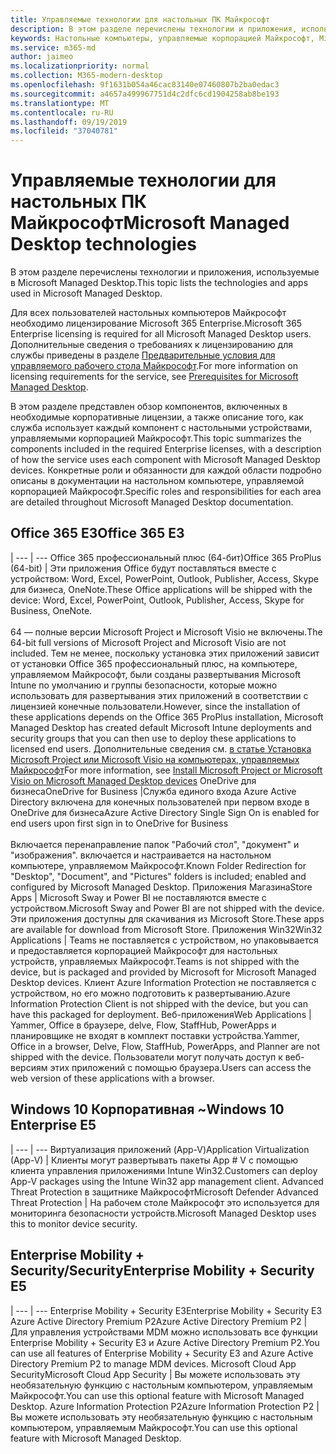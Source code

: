 ```yaml
---
title: Управляемые технологии для настольных ПК Майкрософт
description: В этом разделе перечислены технологии и приложения, используемые в Microsoft Managed Desktop.
keywords: Настольные компьютеры, управляемые корпорацией Майкрософт, Microsoft 365, служба, документация
ms.service: m365-md
author: jaimeo
ms.localizationpriority: normal
ms.collection: M365-modern-desktop
ms.openlocfilehash: 9f1631b054a46cac83140e07460807b2ba0edac3
ms.sourcegitcommit: a4657a499967751d4c2dfc6cd1904258ab8be193
ms.translationtype: MT
ms.contentlocale: ru-RU
ms.lasthandoff: 09/19/2019
ms.locfileid: "37040781"
---
```

# <a name="microsoft-managed-desktop-technologies"></a><span data-ttu-id="d1c07-104">Управляемые технологии для настольных ПК Майкрософт</span><span class="sxs-lookup"><span data-stu-id="d1c07-104">Microsoft Managed Desktop technologies</span></span>

<span data-ttu-id="d1c07-105">В этом разделе перечислены технологии и приложения, используемые в Microsoft Managed Desktop.</span><span class="sxs-lookup"><span data-stu-id="d1c07-105">This topic lists the technologies and apps used in Microsoft Managed Desktop.</span></span>

<!-- Microsoft 365 E5; Device as a Service -->
<!-- in O365 table, standard suite, removed this sentence "Please see the Installation of Project/Visio 64bit Click to Run Addendum for important deployment instructions. -->

<span data-ttu-id="d1c07-106">Для всех пользователей настольных компьютеров Майкрософт необходимо лицензирование Microsoft 365 Enterprise.</span><span class="sxs-lookup"><span data-stu-id="d1c07-106">Microsoft 365 Enterprise licensing is required for all Microsoft Managed Desktop users.</span></span> <span data-ttu-id="d1c07-107">Дополнительные сведения о требованиях к лицензированию для службы приведены в разделе [Предварительные условия для управляемого рабочего стола Майкрософт](../get-ready/prerequisites.md).</span><span class="sxs-lookup"><span data-stu-id="d1c07-107">For more information on licensing requirements for the service, see [Prerequisites for Microsoft Managed Desktop](../get-ready/prerequisites.md).</span></span>

<span data-ttu-id="d1c07-108">В этом разделе представлен обзор компонентов, включенных в необходимые корпоративные лицензии, а также описание того, как служба использует каждый компонент с настольными устройствами, управляемыми корпорацией Майкрософт.</span><span class="sxs-lookup"><span data-stu-id="d1c07-108">This topic summarizes the components included in the required Enterprise licenses, with a description of how the service uses each component with Microsoft Managed Desktop devices.</span></span> <span data-ttu-id="d1c07-109">Конкретные роли и обязанности для каждой области подробно описаны в документации на настольном компьютере, управляемой корпорацией Майкрософт.</span><span class="sxs-lookup"><span data-stu-id="d1c07-109">Specific roles and responsibilities for each area are detailed throughout Microsoft Managed Desktop documentation.</span></span> 

## <a name="office-365-e3"></a><span data-ttu-id="d1c07-110">Office 365 E3</span><span class="sxs-lookup"><span data-stu-id="d1c07-110">Office 365 E3</span></span>
 |
 --- | ---
<span data-ttu-id="d1c07-111">Office 365 профессиональный плюс (64-бит)</span><span class="sxs-lookup"><span data-stu-id="d1c07-111">Office 365 ProPlus (64-bit)</span></span> | <span data-ttu-id="d1c07-112">Эти приложения Office будут поставляться вместе с устройством: Word, Excel, PowerPoint, Outlook, Publisher, Access, Skype для бизнеса, OneNote.</span><span class="sxs-lookup"><span data-stu-id="d1c07-112">These Office applications will be shipped with the device: Word, Excel, PowerPoint, Outlook, Publisher, Access, Skype for Business, OneNote.</span></span><br><br><span data-ttu-id="d1c07-113">64 — полные версии Microsoft Project и Microsoft Visio не включены.</span><span class="sxs-lookup"><span data-stu-id="d1c07-113">The 64-bit full versions of Microsoft Project and Microsoft Visio are not included.</span></span> <span data-ttu-id="d1c07-114">Тем не менее, поскольку установка этих приложений зависит от установки Office 365 профессиональный плюс, на компьютере, управляемом Майкрософт, были созданы развертывания Microsoft Intune по умолчанию и группы безопасности, которые можно использовать для развертывания этих приложений в соответствии с лицензией конечные пользователи.</span><span class="sxs-lookup"><span data-stu-id="d1c07-114">However, since the installation of these applications depends on the Office 365 ProPlus installation, Microsoft Managed Desktop has created default Microsoft Intune deployments and security groups that you can then use to deploy these applications to licensed end users.</span></span> <span data-ttu-id="d1c07-115">Дополнительные сведения см. [в статье Установка Microsoft Project или Microsoft Visio на компьютерах, управляемых Майкрософт](../get-started/project-visio.md)</span><span class="sxs-lookup"><span data-stu-id="d1c07-115">For more information, see [Install Microsoft Project or Microsoft Visio on Microsoft Managed Desktop devices](../get-started/project-visio.md)</span></span>
<span data-ttu-id="d1c07-116">OneDrive для бизнеса</span><span class="sxs-lookup"><span data-stu-id="d1c07-116">OneDrive for Business</span></span> |<span data-ttu-id="d1c07-117">Служба единого входа Azure Active Directory включена для конечных пользователей при первом входе в OneDrive для бизнеса</span><span class="sxs-lookup"><span data-stu-id="d1c07-117">Azure Active Directory Single Sign On is enabled for end users upon first sign in to OneDrive for Business</span></span><br><br><span data-ttu-id="d1c07-118">Включается перенаправление папок "Рабочий стол", "документ" и "изображения". включается и настраивается на настольном компьютере, управляемом Майкрософт.</span><span class="sxs-lookup"><span data-stu-id="d1c07-118">Known Folder Redirection for "Desktop", "Document", and "Pictures" folders is included; enabled and configured by Microsoft Managed Desktop.</span></span> 
<span data-ttu-id="d1c07-119">Приложения Магазина</span><span class="sxs-lookup"><span data-stu-id="d1c07-119">Store Apps</span></span> |    <span data-ttu-id="d1c07-120">Microsoft Sway и Power BI не поставляются вместе с устройством.</span><span class="sxs-lookup"><span data-stu-id="d1c07-120">Microsoft Sway and Power BI are not shipped with the device.</span></span> <span data-ttu-id="d1c07-121">Эти приложения доступны для скачивания из Microsoft Store.</span><span class="sxs-lookup"><span data-stu-id="d1c07-121">These apps are available for download from Microsoft Store.</span></span>
<span data-ttu-id="d1c07-122">Приложения Win32</span><span class="sxs-lookup"><span data-stu-id="d1c07-122">Win32 Applications</span></span> |    <span data-ttu-id="d1c07-123">Teams не поставляется с устройством, но упаковывается и предоставляется корпорацией Майкрософт для настольных устройств, управляемых Майкрософт.</span><span class="sxs-lookup"><span data-stu-id="d1c07-123">Teams is not shipped with the device, but is packaged and provided by Microsoft for Microsoft Managed Desktop devices.</span></span> <span data-ttu-id="d1c07-124">Клиент Azure Information Protection не поставляется с устройством, но его можно подготовить к развертыванию.</span><span class="sxs-lookup"><span data-stu-id="d1c07-124">Azure Information Protection Client is not shipped with the device, but you can have this packaged for deployment.</span></span> 
<span data-ttu-id="d1c07-125">Веб-приложения</span><span class="sxs-lookup"><span data-stu-id="d1c07-125">Web Applications</span></span> |  <span data-ttu-id="d1c07-126">Yammer, Office в браузере, delve, Flow, StaffHub, PowerApps и планировщике не входят в комплект поставки устройства.</span><span class="sxs-lookup"><span data-stu-id="d1c07-126">Yammer, Office in a browser, Delve, Flow, StaffHub, PowerApps, and Planner are not shipped with the device.</span></span> <span data-ttu-id="d1c07-127">Пользователи могут получать доступ к веб-версиям этих приложений с помощью браузера.</span><span class="sxs-lookup"><span data-stu-id="d1c07-127">Users can access the web version of these applications with a browser.</span></span>


## <a name="windows-10-enterprise-e5"></a><span data-ttu-id="d1c07-128">Windows 10 Корпоративная ~</span><span class="sxs-lookup"><span data-stu-id="d1c07-128">Windows 10 Enterprise E5</span></span>

 |
 --- | ---
<span data-ttu-id="d1c07-129">Виртуализация приложений (App-V)</span><span class="sxs-lookup"><span data-stu-id="d1c07-129">Application Virtualization (App-V)</span></span> |    <span data-ttu-id="d1c07-130">Клиенты могут развертывать пакеты App # V с помощью клиента управления приложениями Intune Win32.</span><span class="sxs-lookup"><span data-stu-id="d1c07-130">Customers can deploy App-V packages using the Intune Win32 app management client.</span></span>
<span data-ttu-id="d1c07-131">Advanced Threat Protection в защитнике Майкрософт</span><span class="sxs-lookup"><span data-stu-id="d1c07-131">Microsoft Defender Advanced Threat Protection</span></span> |  <span data-ttu-id="d1c07-132">На рабочем столе Майкрософт это используется для мониторинга безопасности устройств.</span><span class="sxs-lookup"><span data-stu-id="d1c07-132">Microsoft Managed Desktop uses this to monitor device security.</span></span> 

## <a name="enterprise-mobility--security-e5"></a><span data-ttu-id="d1c07-133">Enterprise Mobility + Security/Security</span><span class="sxs-lookup"><span data-stu-id="d1c07-133">Enterprise Mobility + Security E5</span></span>

 |
 --- | ---
<span data-ttu-id="d1c07-134">Enterprise Mobility + Security E3</span><span class="sxs-lookup"><span data-stu-id="d1c07-134">Enterprise Mobility + Security E3</span></span><br><span data-ttu-id="d1c07-135">Azure Active Directory Premium P2</span><span class="sxs-lookup"><span data-stu-id="d1c07-135">Azure Active Directory Premium P2</span></span> |    <span data-ttu-id="d1c07-136">Для управления устройствами MDM можно использовать все функции Enterprise Mobility + Security E3 и Azure Active Directory Premium P2.</span><span class="sxs-lookup"><span data-stu-id="d1c07-136">You can use all features of Enterprise Mobility + Security E3 and Azure Active Directory Premium P2 to manage MDM devices.</span></span>
<span data-ttu-id="d1c07-137">Microsoft Cloud App Security</span><span class="sxs-lookup"><span data-stu-id="d1c07-137">Microsoft Cloud App Security</span></span> |  <span data-ttu-id="d1c07-138">Вы можете использовать эту необязательную функцию с настольным компьютером, управляемым Майкрософт.</span><span class="sxs-lookup"><span data-stu-id="d1c07-138">You can use this optional feature with Microsoft Managed Desktop.</span></span>
<span data-ttu-id="d1c07-139">Azure Information Protection P2</span><span class="sxs-lookup"><span data-stu-id="d1c07-139">Azure Information Protection P2</span></span>  | <span data-ttu-id="d1c07-140">Вы можете использовать эту необязательную функцию с настольным компьютером, управляемым Майкрософт.</span><span class="sxs-lookup"><span data-stu-id="d1c07-140">You can use this optional feature with Microsoft Managed Desktop.</span></span>
